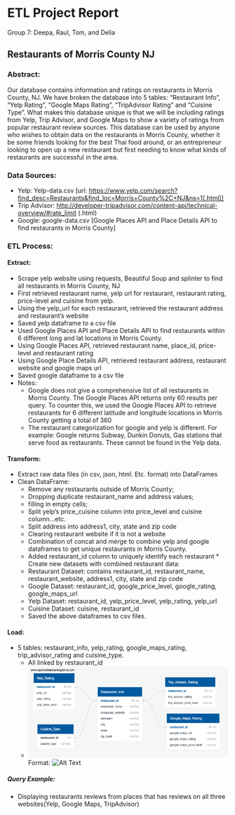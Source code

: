 # ETL Project Report
Group 7: Deepa, Raul, Tom, and Delia

## Restaurants of Morris County NJ

### Abstract:

   Our database contains information and ratings on restaurants in Morris County, NJ.  We have broken the database into 5 tables: “Restaurant Info”, “Yelp Rating”, “Google Maps Rating”, “TripAdvisor Rating” and “Cuisine Type”.  What makes this database unique is that we will be including ratings from Yelp, Trip Advisor, and Google Maps to show a variety of ratings from popular restaurant review sources.  This database can be used by anyone who wishes to obtain data on the restaurants in Morris County, whether it be some friends looking for the best Thai food around, or an entrepreneur looking to open up a new restaurant but first needing to know what kinds of restaurants are successful in the area. 

### Data Sources:
* Yelp: Yelp-data.csv 
    [url: https://www.yelp.com/search?find_desc=Restaurants&find_loc=Morris+County%2C+NJ&ns=1(.html)]
* Trip Advisor: http://developer-tripadvisor.com/content-api/technical-overview/#rate_limit (.html)
* Google: google-data.csv 
    [Google Places API and Place Details API to find restaurants in Morris County]

### ETL Process:

   #### Extract:
   * Scrape yelp website using requests, Beautiful Soup and splinter to find all restaurants in Morris County, NJ
   * First retrieved restaurant name, yelp url for restaurant, restaurant rating, price-level and cuisine from yelp.
   * Using the yelp_url for each restaurant, retrieved the restaurant address and restaurant’s website
   * Saved yelp dataframe to a csv file
   * Used Google Places API and Place Details API to find restaurants within 6 different long and lat locations in Morris County.
   * Using Google Places API, retrieved restaurant name, place_id, price-level and restaurant rating
   * Using Google Place Details API, retrieved restaurant address, restaurant website and google maps url
   * Saved google dataframe to a csv file
   * Notes: 
      * Google does not give a comprehensive list of all restaurants in Morris County. The Google Places API returns only 60 results per query. To counter              this, we used the Google Places API to retrieve restaurants for 6 different latitude and longitude locations in Morris County getting a total of 360         
      * The restaurant categorization for google and yelp is different. For example: Google returns Subway, Dunkin Donuts, Gas stations that serve food as               restaurants. These cannot be found in the Yelp data.

   #### Transform:
   * Extract raw data files (in csv, json, html. Etc. format)  into DataFrames
   * Clean DataFrame: 
        * Remove any restaurants outside of Morris County; 
        * Dropping duplicate restaurant_name and address values; 
        * filling in empty cells; 
        * Split yelp’s price_cuisine column into price_level and cuisine column...etc.
        * Split address into address1, city, state and zip code
        * Clearing restaurant website if it is not a website
        * Combination of concat and merge to combine yelp and google dataframes to get unique restaurants in Morris County.
        * Added restaurant_id column to uniquely identify each restaurant
    * Create new datasets with combined restaurant data: 
        * Restaurant Dataset: contains restaurant_id, restaurant_name, restaurant_website, address1, city, state and zip code
        * Google Dataset: restaurant_id, google_price_level, google_rating, google_maps_url
        * Yelp Dataset: restaurant_id, yelp_price_level, yelp_rating, yelp_url
        * Cuisine Dataset: cuisine, restaurant_id
        * Saved the above dataframes to csv files.


   #### Load:
   * 5 tables: restaurant_info, yelp_rating, google_maps_rating, trip_advisor_rating and cuisine_type.
        * All linked by restaurant_id
        * ![ERD](https://github.com/deliahellander/ETL-Project/blob/load/Load/ERD.png?raw=true)
        Format: ![Alt Text](url)



   ##### Query Example:
   * Displaying restaurants reviews from places that has reviews on all three websites(Yelp, Google Maps, TripAdvisor)




